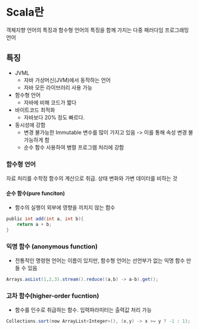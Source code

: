 # Scala란
객체지향 언어의 특징과 함수형 언어의 특징을 함께 가지는 다중 패러다임 프로그래밍 언어

## 특징
- JVML
  - 자바 가상머신(JVM)에서 동작하는 언어
  - 자바 모든 라이브러리 사용 가능
- 함수형 언어
  - 자바에 비해 코드가 짧다
- 바이트코드 최적화
  - 자바보다 20% 정도 빠르다.
- 동시성에 강함
  - 변경 불가능한 Immutable 변수를 많이 가지고 있음 -> 이를 통해 속성 변경 불가능하게 함
  - 순수 함수 사용하여 병렬 프로그램 처리에 강함


### 함수형 언어
자료 처리를 수학정 함수의 계산으로 취급. 상태 변화와 가변 데이터를 비하는 것

#### 순수 함수(pure funciton)
- 함수의 실행이 외부에 영향을 끼치지 않는 함수

```scala
public int add(int a, int b){
    return a + b;
}
```

### 익명 함수 (anonymous function)
- 전통적인 명령현 언어는 이름이 있지만, 함수형 언어는 선언부가 없는 익명 함수 만들 수 있음

```scala
Arrays.asList(1,2,3).stream().reduce((a,b) -> a-b).get();
```

### 고차 함수(higher-order fucntion)
- 함수를 인수로 취급하는 함수. 입력파라미터는 출력값 처리 가능

```scala
Collections.sort(now ArrayList<Integer>(), (x,y) -> x >= y ? -1 : 1);
```

